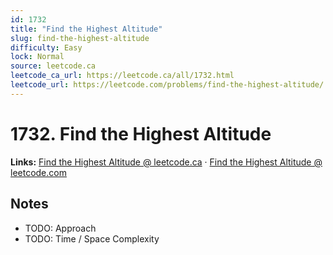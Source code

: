 ```yaml
--- 
id: 1732
title: "Find the Highest Altitude"
slug: find-the-highest-altitude
difficulty: Easy
lock: Normal
source: leetcode.ca
leetcode_ca_url: https://leetcode.ca/all/1732.html
leetcode_url: https://leetcode.com/problems/find-the-highest-altitude/
---
```


# 1732. Find the Highest Altitude

**Links:** [Find the Highest Altitude @ leetcode.ca](https://leetcode.ca/all/1732.html) · [Find the Highest Altitude @ leetcode.com](https://leetcode.com/problems/find-the-highest-altitude/)

## Notes
- TODO: Approach
- TODO: Time / Space Complexity
